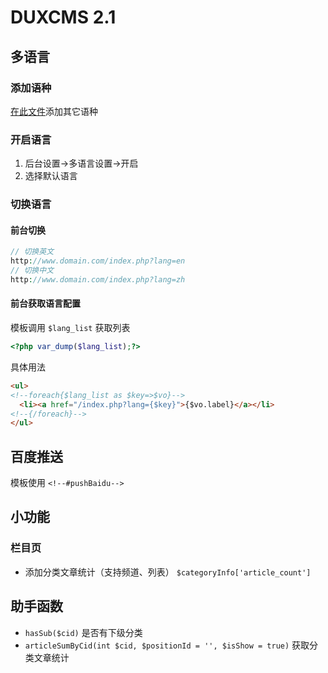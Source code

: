 # DUXCMS 2.1

## 多语言

### 添加语种
[在此文件](https://github.com/xiaodit/duxcms-2.0-php7/blob/master/data/config/lang.php#L6)添加其它语种

### 开启语言
1. 后台设置->多语言设置->开启
2. 选择默认语言

### 切换语言
#### 前台切换
```php
// 切换英文
http://www.domain.com/index.php?lang=en
// 切换中文
http://www.domain.com/index.php?lang=zh
```
#### 前台获取语言配置
模板调用 `$lang_list` 获取列表

```php
<?php var_dump($lang_list);?>
```

具体用法
```html
<ul>
<!--foreach{$lang_list as $key=>$vo}-->
  <li><a href="/index.php?lang={$key}">{$vo.label}</a></li>
<!--{/foreach}-->
</ul>
```

## 百度推送
模板使用 `<!--#pushBaidu-->`

## 小功能
### 栏目页
* 添加分类文章统计（支持频道、列表） `$categoryInfo['article_count']`

## 助手函数
* `hasSub($cid)` 是否有下级分类
* `articleSumByCid(int $cid, $positionId = '', $isShow = true)` 获取分类文章统计


